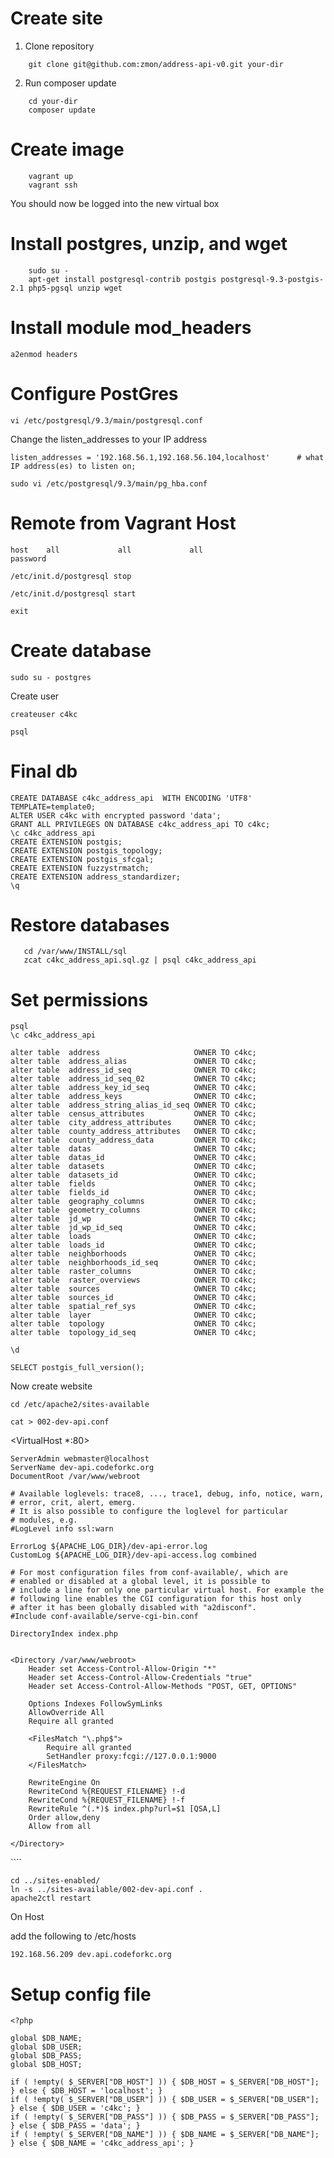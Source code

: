 

# Create site

1. Clone repository

````
    git clone git@github.com:zmon/address-api-v0.git your-dir
````

2. Run composer update

````
    cd your-dir
    composer update
````

# Create image


````
    vagrant up
    vagrant ssh
````

You should now be logged into the new virtual box

# Install postgres, unzip, and wget

````
    sudo su -
    apt-get install postgresql-contrib postgis postgresql-9.3-postgis-2.1 php5-pgsql unzip wget
````


# Install module mod_headers

````
a2enmod headers
````


#  Configure PostGres 
````
vi /etc/postgresql/9.3/main/postgresql.conf
````

Change the listen_addresses to your IP address

````
listen_addresses = '192.168.56.1,192.168.56.104,localhost'      # what IP address(es) to listen on;
````


````
sudo vi /etc/postgresql/9.3/main/pg_hba.conf 
````

# Remote from Vagrant Host
````
host    all             all             all                     password
````


````
/etc/init.d/postgresql stop

/etc/init.d/postgresql start

exit
````

# Create database

````
sudo su - postgres
````

Create user

````
createuser c4kc
````


````
psql
````


# Final db
````
CREATE DATABASE c4kc_address_api  WITH ENCODING 'UTF8' TEMPLATE=template0;
ALTER USER c4kc with encrypted password 'data';
GRANT ALL PRIVILEGES ON DATABASE c4kc_address_api TO c4kc;
\c c4kc_address_api
CREATE EXTENSION postgis;
CREATE EXTENSION postgis_topology;
CREATE EXTENSION postgis_sfcgal;
CREATE EXTENSION fuzzystrmatch;
CREATE EXTENSION address_standardizer;
\q
````




# Restore databases

````
   cd /var/www/INSTALL/sql
   zcat c4kc_address_api.sql.gz | psql c4kc_address_api
````



# Set permissions
````
psql
\c c4kc_address_api

alter table  address                     OWNER TO c4kc;
alter table  address_alias               OWNER TO c4kc;
alter table  address_id_seq              OWNER TO c4kc;
alter table  address_id_seq_02           OWNER TO c4kc;
alter table  address_key_id_seq          OWNER TO c4kc;
alter table  address_keys                OWNER TO c4kc;
alter table  address_string_alias_id_seq OWNER TO c4kc;
alter table  census_attributes           OWNER TO c4kc;
alter table  city_address_attributes     OWNER TO c4kc;
alter table  county_address_attributes   OWNER TO c4kc;
alter table  county_address_data         OWNER TO c4kc;
alter table  datas                       OWNER TO c4kc;
alter table  datas_id                    OWNER TO c4kc;
alter table  datasets                    OWNER TO c4kc;
alter table  datasets_id                 OWNER TO c4kc;
alter table  fields                      OWNER TO c4kc;
alter table  fields_id                   OWNER TO c4kc;
alter table  geography_columns           OWNER TO c4kc;
alter table  geometry_columns            OWNER TO c4kc;
alter table  jd_wp                       OWNER TO c4kc;
alter table  jd_wp_id_seq                OWNER TO c4kc;
alter table  loads                       OWNER TO c4kc;
alter table  loads_id                    OWNER TO c4kc;
alter table  neighborhoods               OWNER TO c4kc;
alter table  neighborhoods_id_seq        OWNER TO c4kc;
alter table  raster_columns              OWNER TO c4kc;
alter table  raster_overviews            OWNER TO c4kc;
alter table  sources                     OWNER TO c4kc;
alter table  sources_id                  OWNER TO c4kc;
alter table  spatial_ref_sys             OWNER TO c4kc;
alter table  layer                       OWNER TO c4kc;
alter table  topology                    OWNER TO c4kc;
alter table  topology_id_seq             OWNER TO c4kc;

\d

SELECT postgis_full_version();
````





Now create website


````
cd /etc/apache2/sites-available
````

````
cat > 002-dev-api.conf

````

<VirtualHost *:80>

    ServerAdmin webmaster@localhost
    ServerName dev-api.codeforkc.org
    DocumentRoot /var/www/webroot

    # Available loglevels: trace8, ..., trace1, debug, info, notice, warn,
    # error, crit, alert, emerg.
    # It is also possible to configure the loglevel for particular
    # modules, e.g.
    #LogLevel info ssl:warn

    ErrorLog ${APACHE_LOG_DIR}/dev-api-error.log
    CustomLog ${APACHE_LOG_DIR}/dev-api-access.log combined

    # For most configuration files from conf-available/, which are
    # enabled or disabled at a global level, it is possible to
    # include a line for only one particular virtual host. For example the
    # following line enables the CGI configuration for this host only
    # after it has been globally disabled with "a2disconf".
    #Include conf-available/serve-cgi-bin.conf

    DirectoryIndex index.php


    <Directory /var/www/webroot>
        Header set Access-Control-Allow-Origin "*"
        Header set Access-Control-Allow-Credentials "true"
        Header set Access-Control-Allow-Methods "POST, GET, OPTIONS"

        Options Indexes FollowSymLinks
        AllowOverride All
        Require all granted 

        <FilesMatch "\.php$">
            Require all granted
            SetHandler proxy:fcgi://127.0.0.1:9000
        </FilesMatch>
        
        RewriteEngine On
        RewriteCond %{REQUEST_FILENAME} !-d
        RewriteCond %{REQUEST_FILENAME} !-f
        RewriteRule ^(.*)$ index.php?url=$1 [QSA,L]
        Order allow,deny
        Allow from all

    </Directory>
</VirtualHost>
````

````
cd ../sites-enabled/
ln -s ../sites-available/002-dev-api.conf .
apache2ctl restart
````

On Host

add the following to /etc/hosts


````
192.168.56.209 dev.api.codeforkc.org
````



# Setup config file

````
<?php

global $DB_NAME;
global $DB_USER;
global $DB_PASS;
global $DB_HOST;

if ( !empty( $_SERVER["DB_HOST"] )) { $DB_HOST = $_SERVER["DB_HOST"]; } else { $DB_HOST = 'localhost'; }
if ( !empty( $_SERVER["DB_USER"] )) { $DB_USER = $_SERVER["DB_USER"]; } else { $DB_USER = 'c4kc'; }
if ( !empty( $_SERVER["DB_PASS"] )) { $DB_PASS = $_SERVER["DB_PASS"]; } else { $DB_PASS = 'data'; }
if ( !empty( $_SERVER["DB_NAME"] )) { $DB_NAME = $_SERVER["DB_NAME"]; } else { $DB_NAME = 'c4kc_address_api'; }
````
